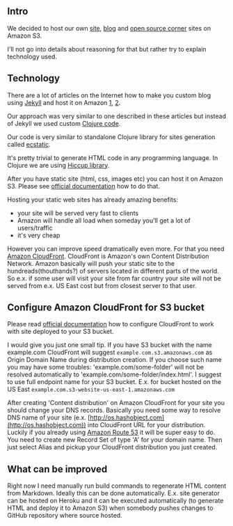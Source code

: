 <!--
name: Make static web site with Clojure and host it on Amazon S3 and CloudFront
description: Short guide how to create static web site using Clojure and host it on Amazon S3 and CloudFront
author: Anton Podviaznikov
author_email: anton@hashobject.com
author_url: http://twitter.com/podviaznikov
author_github: podviaznikov
author_twitter: podviaznikov
author_avatar: /images/anton-avatar.png
location: Tegucigalpa, Honduras
date_created: 2013-07-06
date_modified: 2013-07-06
date_published: 2013-07-06
headline:
in_language: en
keywords: clojure, amazon s3, web site, amazon route 53, amazon cloudfront, markdown, html, github, amazon route 53, clojure hiccup
discussion_url: https://github.com/hashobject/blog.hashobject.com/issues/3
canonical_url: http://blog.hashobject.com/make-static-site-with-clojure-and-host-on-amazon
-->
## Intro

We decided to host our own [site](http://hashobject.com), [blog](http://hashobject.com) and
[open source corner](http://os.hashobject.com) sites on Amazon S3.

I'll not go into details about reasoning for that but rather try to explain technology used.


## Technology

There are a lot of articles on the Internet how to make you custom blog using [Jekyll](http://jekyllrb.com/)
and host it on Amazon [1](http://www.savjee.be/2013/02/howto-host-jekyll-blog-on-amazon-s3/),
[2](http://vvv.tobiassjosten.net/development/jekyll-blog-on-amazon-s3-and-cloudfront/).

Our approach was very similar to one described in these articles but instead of Jekyll we used
custom [Clojure code](https://github.com/hashobject/blog.hashobject.com/blob/master/src/blog/hashobject/generator.clj).

Our code is very similar to standalone Clojure library for sites generation called
[ecstatic](https://github.com/samrat/ecstatic).


It's pretty trivial to generate HTML code in any programming language. In Clojure we are
using [Hiccup library](https://github.com/weavejester/hiccup).

After you have static site (html, css, images etc) you can host it on Amazon S3.
Please see [official documentation](http://docs.aws.amazon.com/AmazonS3/latest/dev/WebsiteHosting.html)
how to do that.


Hosting your static web sites has already amazing benefits:

  * your site will be served very fast to clients
  * Amazon will handle all load when someday you'll get a lot of users/traffic
  * it's very cheap

However you can improve speed dramatically even more. For that you need [Amazon CloudFront](https://aws.amazon.com/cloudfront/).
CloudFront is Amazon's own Content Distribution Network. Amazon basically will push your static
site to the hundreads(thouthands?) of servers located in different parts of the world.
So e.x. if some user will visit your site from far country your site will not be served from
e.x. US East cost but from closest server to that user.



## Configure Amazon CloudFront for S3 bucket

Please read [official documentation](http://docs.aws.amazon.com/AmazonCloudFront/2012-03-15/GettingStartedGuide/StartingCloudFront.html)
how to configure CloudFront to work with site deployed to your S3 bucket.

I would give you just one small tip.
If you have S3 bucket with the name example.com CloudFront will suggest
`example.com.s3.amazonaws.com` as Origin Domain Name during distribution creation.
If you choose such name you may have some troubles:
'example.com/some-folder' will not be resolved automatically to 'example.com/some-folder/index.html'.
I suggest to use full endpoint name for your S3 bucket. E.x. for bucket hosted on the US East
`example.com.s3-website-us-east-1.amazonaws.com`


After creating 'Content distribution' on Amazon CloudFront for your site you should change your DNS records.
Basically you need some way to resolve DNS name of your site (e.x. [http://os.hashobject.com](http://os.hashobject.com))
into CloudFront URL for your distribution. Luckily if you already using [Amazon Route 53](https://aws.amazon.com/route53/)
it will be super easy to do.
You need to create new Record Set of type 'A' for your domain name.
Then just select Alias and pickup your CloudFront distribution you just created.



## What can be improved

Right now I need manually run build commands to regenerate HTML content from Markdown.
Ideally this can be done automatically. E.x. site generator can be hosted on Heroku and
it can be executed automatically (to generate HTML and deploy it to Amazon S3) when somebody
pushes changes to GitHub repository where source hosted.
